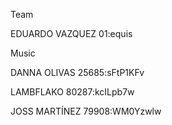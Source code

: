 Team

EDUARDO VAZQUEZ
01:equis

Music

DANNA OLIVAS
25685:sFtP1KFv

LAMBFLAKO
80287:kcILpb7w

JOSS MARTÍNEZ
79908:WM0Yzwlw

